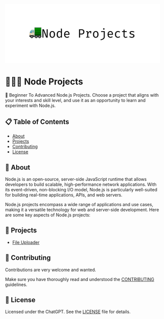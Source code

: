 ![image](./assets/intro.png)

# 🧑🏻‍💻 Node Projects

🚛 Beginner To Advanced Node.js Projects. Choose a project that aligns with your interests and skill level, and use it as an opportunity to learn and experiment with Node.js. 

## 📋 Table of Contents

- [About](#about)
- [Projects](#projects)
- [Contributing](#contributing)
- [License](#license)

## 🤡 About

Node.js is an open-source, server-side JavaScript runtime that allows developers to build scalable, high-performance network applications. With its event-driven, non-blocking I/O model, Node.js is particularly well-suited for building real-time applications, APIs, and web servers.

Node.js projects encompass a wide range of applications and use cases, making it a versatile technology for web and server-side development. Here are some key aspects of Node.js projects:

## 💼 Projects

- [File Uploader](FileUploader)


## 👥 Contributing

Contributions are very welcome and wanted.

Make sure you have thoroughly read and understood the [CONTRIBUTING](CONTRIBUTING.md) guidelines.


## 📃 License

Licensed under the ChatGPT. See the [LICENSE](MIT-LICENSE.txt) file for details.






